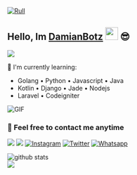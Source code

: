 [![Rull](https://telegra.ph/file/51246fdacf2fd441d5eb3.jpg)](https://nekopoi.care)

## Hello, Im [DamianBotz](https://github.com/DamianBotz) <img src="https://github.com/TheDudeThatCode/TheDudeThatCode/blob/master/Assets/Hi.gif" width="29px"> :sunglasses:
[<img src="https://img.shields.io/badge/Website-nekopoi.care-blue">](www.nekopoi.com)

:page_with_curl: I'm currently learning:
- Golang • Python • Javascript • Java
- Kotlin • Django • Jade • Nodejs
- Laravel • Codeigniter

<img align="center" fit="fill" alt="GIF" src="https://media0.giphy.com/media/tsJHwLo3kwOx3rRBP0/giphy.gif?cid=82a1493b3gra7xv5pfm30u1k4k8htj54eq3tku4m6caho8o3&rid=giphy.gif&ct=g" />

### 📮 Feel free to contact me anytime
[<img src="https://img.shields.io/badge/Telegram-%40gaada-blue">](https://t.me)
[<img src="https://img.shields.io/badge/Email-gaada@skyn.tech-orange">](mailto:gaada@skyn.tech)
<a href="https://www.instagram.com" target="_blank"><img src="https://img.shields.io/badge/Instagram-%23E4405F.svg?&style=flat-square&logo=instagram&logoColor=white" alt="Instagram"></a>
<a href="https://twitter.com" target="_blank"><img src="https://img.shields.io/badge/Twitter-%231877F2.svg?&style=flat-square&logo=Twitter&logoColor=white" alt="Twitter"></a>
<a href="https://wa.me/6285785845416" target="_blank"><img src="https://img.shields.io/badge/Whatsapp-%808080.svg?&style=flat-square&logo=Whatsapp&logoColor=white" alt="Whatsapp"></a>

![github stats](https://github-readme-stats.vercel.app/api?username=DamianBotz&show_icons=true)
<br>
<img src="https://github-readme-stats.vercel.app/api/top-langs/?username=DamianBotz&theme=vue">
